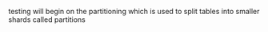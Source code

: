 testing will begin on the partitioning which is used to split tables into smaller shards called partitions 